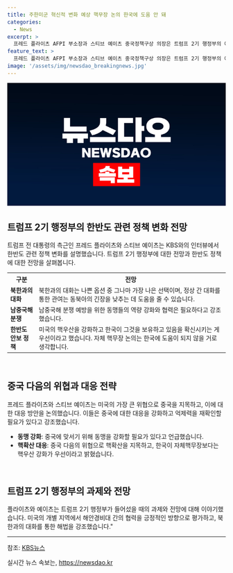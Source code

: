 ```yaml
---
title: 주한미군 혁신적 변화 예상 핵무장 논의 한국에 도움 안 돼
categories:
  - News
excerpt: >
  프레드 플라이츠 AFPI 부소장과 스티브 예이츠 중국정책구상 의장은 트럼프 2기 행정부의 예상 정책 변화를 설명했습니다. 주한미군 철수 전망에 대해 혁신적 변화를 언급하고, 중국에 맞서 동맹을 강화하고 억제력을 재확인할 것이라고 밝혔습니다. 남중국해 분쟁을 예방하기 위해 동맹들 간의 역량 강화와 협력이 필요하다고 강조했으며, 핵확산을 중요한 위협으로 언급했습니다. 북한과의 대화를 통한 해법을 강조하고, 김정은 국무위원장이 미국 대선 전에 기회를 잡아야 한다고 강조했습니다.
feature_text: >
  프레드 플라이츠 AFPI 부소장과 스티브 예이츠 중국정책구상 의장은 트럼프 2기 행정부의 예상 정책 변화를 설명했습니다. 주한미군 철수 전망에 대해 혁신적 변화를 언급하고, 중국에 맞서 동맹을 강화하고 억제력을 재확인할 것이라고 밝혔습니다. 남중국해 분쟁을 예방하기 위해 동맹들 간의 역량 강화와 협력이 필요하다고 강조했으며, 핵확산을 중요한 위협으로 언급했습니다. 북한과의 대화를 통한 해법을 강조하고, 김정은 국무위원장이 미국 대선 전에 기회를 잡아야 한다고 강조했습니다.
image: '/assets/img/newsdao_breakingnews.jpg'
---
```


<p><img src="/assets/img/newsdao_breakingnews.jpg" alt="bookingtag 속보" /></p>

<h2 data-ke-size="size26">트럼프 2기 행정부의 한반도 관련 정책 변화 전망</h2>

<p data-ke-size="size16">트럼프 전 대통령의 측근인 프레드 플라이츠와 스티브 예이츠는 KBS와의 인터뷰에서 한반도 관련 정책 변화를 설명했습니다. 트럼프 2기 행정부에 대한 전망과 한반도 정책에 대한 전망을 살펴봅니다.</p>

<table>
  <tr>
    <th>구분</th>
    <th>전망</th>
  </tr>
  <tr>
    <td><b>북한과의 대화</b></td>
    <td>북한과의 대화는 나쁜 옵션 중 그나마 가장 나은 선택이며, 정상 간 대화를 통한 관여는 동북아의 긴장을 낮추는 데 도움을 줄 수 있습니다.</td>
  </tr>
  <tr>
    <td><b>남중국해 분쟁</b></td>
    <td>남중국해 분쟁 예방을 위한 동맹들의 역량 강화와 협력은 필요하다고 강조했습니다.</td>
  </tr>
  <tr>
    <td><b>한반도 안보 정책</b></td>
    <td>미국의 핵우산을 강화하고 한국이 그것을 보유하고 있음을 확신시키는 게 우선이라고 했습니다. 자체 핵무장 논의는 한국에 도움이 되지 않을 거로 생각합니다.</td>
  </tr>
</table>

<p data-ke-size="size16">&nbsp;</p>

<h2 data-ke-size="size26">중국 다음의 위협과 대응 전략</h2>

<p data-ke-size="size16">프레드 플라이츠와 스티브 예이츠는 미국의 가장 큰 위협으로 중국을 지목하고, 이에 대한 대응 방안을 논의했습니다. 이들은 중국에 대한 대응을 강화하고 억제력을 재확인할 필요가 있다고 강조했습니다.</p>

<ul>
  <li><b>동맹 강화</b>: 중국에 맞서기 위해 동맹을 강화할 필요가 있다고 언급했습니다.</li>
  <li><b>핵확산 대응</b>: 중국 다음의 위협으로 핵확산을 지목하고, 한국이 자체핵무장보다는 핵우산 강화가 우선이라고 밝혔습니다.</li>
</ul>

<p data-ke-size="size16">&nbsp;</p>

<h2 data-ke-size="size26">트럼프 2기 행정부의 과제와 전망</h2>

<p data-ke-size="size16">플라이츠와 예이츠는 트럼프 2기 행정부가 들어섰을 때의 과제와 전망에 대해 이야기했습니다. 미국의 개별 지역에서 해안경비대 간의 협력을 긍정적인 방향으로 평가하고, 북한과의 대화를 통한 해법을 강조했습니다."</p>

<hr>

<p>참조: <a href="https://news.kbs.co.kr/news/view.do?ncd=5116717&ref=A">KBS뉴스</a></p>
실시간 뉴스 속보는, <a href="https://newsdao.kr" rel="dofollow">https://newsdao.kr</a>


